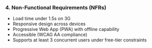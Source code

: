 ### 4. Non-Functional Requirements (NFRs)

* Load time under 1.5s on 3G
* Responsive design across devices
* Progressive Web App (PWA) with offline capability
* Accessible (WCAG AA compliance)
* Supports at least 3 concurrent users under free-tier constraints
